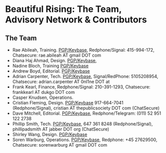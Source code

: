 Beautiful Rising: The Team, Advisory Network & Contributors
===========================================================

## The Team

* Rae Abileah, Training. [PGP/Keybase](https://keybase.io/raeabileah), Redphone/Signal: 415-994-172, Chatsecure: rae.abileah AT gmail DOT com
* Diana Haj Ahmad, Design. [PGP/Keybase](https://keybase.io/diana_tps), 
* Nadine Bloch, Training [PGP/Keybase](https://keybase.io/nadinebloch)
* Andrew Boyd, Editorial. [PGP/Keybase](https://keybase.io/brotherboyd)
* Adrian Carpenter, Tech. [PGP/Keybase](https://keybase.io/adriancarpenter), Signal/RedPhone: 5105208954, Chatsecure: adrian.carpenter AT 0nl1ne DOT at
* Frank Kearl, Finance, Redphone/Signal: 210-391-1293, Chatsecure: frankkearl AT dukgo DOT com
* Casper Knudsen, Operations. 
* Cristian Fleming, Design. [PGP/Keybase](https://keybase.io/cristianffff) 917-664-7041 (Redphone/Signal), cristian AT thepublicsociety DOT com (ChatSecure)
* Dave Mitchell, Editorial. [PGP/Keybase](https://keybase.io/daveomitchell), Redphone/Telegram: (011) 52 951 122 2738
* Phillip Smith, Tech. [PGP/Keybase](https://keybase.io/phillipadsmith), 647 361 8248 (Redphone/Signal), phillipadsmith AT jabber DOT org (ChatSecure)
* Shirley Wang, Design. [PGP/Keybase](https://keybase.io/shirleysquirrely)
* Soren Warburg, Operations. [PGP/Keybase](https://keybase.io/sorenwar), Redphone: +45 27629500,
Chatsecure: sorenwarburg AT gmail DOT com
